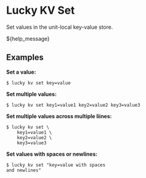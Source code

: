 # Lucky KV Set

Set values in the unit-local key-value store.

${help_message}

## Examples

**Set a value:**

    $ lucky kv set key=value

**Set multiple values:**

    $ lucky kv set key1=value1 key2=value2 key3=value3

**Set multiple values across multiple liines:**

    $ lucky kv set \
        key1=value1 \
        key2=value2 \
        key3=value3

**Set values with spaces or newlines:**

    $ lucky kv set "key=value with spaces
    and newlines"
